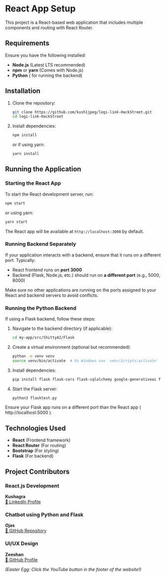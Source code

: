 # React App Setup

This project is a React-based web application that includes multiple components and routing with React Router.

## Requirements

Ensure you have the following installed:

- **Node.js** (Latest LTS recommended)
- **npm** or **yarn** (Comes with Node.js)
- **Python** ( for running the backend)

## Installation

1. Clone the repository:

   ```sh
   git clone https://github.com/kush1jpeg/logi-link-HackStreet.git
   cd logi-link-HackStreet
   ```

2. Install dependencies:

   ```sh
   npm install
   ```

   or if using yarn:

   ```sh
   yarn install
   ```

## Running the Application

### Starting the React App

To start the React development server, run:

```sh
npm start
```

or using yarn:

```sh
yarn start
```

The React app will be available at `http://localhost:3000` by default.

### Running Backend Separately

If your application interacts with a backend, ensure that it runs on a different port. Typically:

- React frontend runs on **port 3000**
- Backend (Flask, Node.js, etc.) should run on **a different port** (e.g., 5000, 8000)

Make sure no other applications are running on the ports assigned to your React and backend servers to avoid conflicts.

### Running the Python Backend

If using a Flask backend, follow these steps:

1. Navigate to the backend directory (if applicable):
   ```sh
   cd my-app/src/ShittyAI/Flask
   ```
2. Create a virtual environment (optional but recommended):
   ```sh
   python -m venv venv
   source venv/bin/activate  # On Windows use `venv\Scripts\activate`
   ```
3. Install dependencies:
   ```sh
   pip install flask flask-cors flask-sqlalchemy google-generativeai flask-jsonify
   ```
4. Start the Flask server:
   ```sh
   python3 flasktest.py
   ```

Ensure your Flask app runs on a different port than the React app ( http://localhost:5000 ).

## Technologies Used

- **React** (Frontend framework)
- **React Router** (For routing)
- **Bootstrap** (For styling)
- **Flask** (For backend)


## Project Contributors  

### React.js Development  
**Kushagra**  
[🔗 LinkedIn Profile](https://www.linkedin.com/in/kushagra-gupta-62312927a/)  

### Chatbot using Python and Flask  
**Ojas**  
[🔗 GitHub Repository](https://github.com/ultfone/Gemini_Flask)  

### UI/UX Design  
**Zeeshan**  
[🔗 GitHub Profile](https://github.com/LeeFred3042U)  

*(Easter Egg: Click the YouTube button in the footer of the website!)*  

